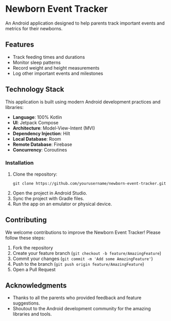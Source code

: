 # Newborn Event Tracker

An Android application designed to help parents track important events and metrics for their newborns.

## Features

- Track feeding times and durations
- Monitor sleep patterns
- Record weight and height measurements
- Log other important events and milestones

## Technology Stack

This application is built using modern Android development practices and libraries:

- **Language**: 100% Kotlin
- **UI**: Jetpack Compose
- **Architecture**: Model-View-Intent (MVI)
- **Dependency Injection**: Hilt
- **Local Database**: Room
- **Remote Database**: Firebase
- **Concurrency**: Coroutines


### Installation

1. Clone the repository:
   ```
   git clone https://github.com/yourusername/newborn-event-tracker.git
   ```
2. Open the project in Android Studio.
3. Sync the project with Gradle files.
4. Run the app on an emulator or physical device.

## Contributing

We welcome contributions to improve the Newborn Event Tracker! Please follow these steps:

1. Fork the repository
2. Create your feature branch (`git checkout -b feature/AmazingFeature`)
3. Commit your changes (`git commit -m 'Add some AmazingFeature'`)
4. Push to the branch (`git push origin feature/AmazingFeature`)
5. Open a Pull Request

## Acknowledgments

- Thanks to all the parents who provided feedback and feature suggestions.
- Shoutout to the Android development community for the amazing libraries and tools.

